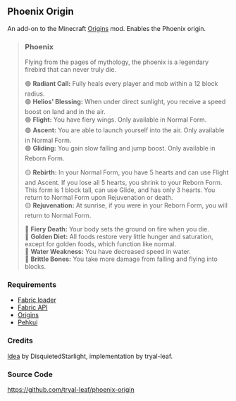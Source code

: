 ## Phoenix Origin

An add-on to the Minecraft [Origins](https://www.curseforge.com/minecraft/mc-mods/origins) mod. Enables the Phoenix origin.

> ### Phoenix
>
> Flying from the pages of mythology, the phoenix is a legendary firebird that can never truly die.
>
> 🟢 **Radiant Call:** Fully heals every player and mob within a 12 block radius.  
> 🟢 **Helios' Blessing:** When under direct sunlight, you receive a speed boost on land and in the air.  
> 🟢 **Flight:** You have fiery wings. Only available in Normal Form.  
> 🟢 **Ascent:** You are able to launch yourself into the air. Only available in Normal Form.  
> 🟢 **Gliding:** You gain slow falling and jump boost. Only available in Reborn Form.
>
> 🟡 **Rebirth:** In your Normal Form, you have 5 hearts and can use Flight and Ascent. If you lose all 5 hearts, you shrink to your Reborn Form. This form is 1 block tall, can use Glide, and has only 3 hearts. You return to Normal Form upon Rejuvenation or death.  
> 🟡 **Rejuvenation:** At sunrise, if you were in your Reborn Form, you will return to Normal Form.  
>
> 🔴 **Fiery Death:** Your body sets the ground on fire when you die.  
> 🔴 **Golden Diet:** All foods restore very little hunger and saturation, except for golden foods, which function like normal.  
> 🔴 **Water Weakness:** You have decreased speed in water.  
> 🔴 **Brittle Bones:** You take more damage from falling and flying into blocks.  

### Requirements

* [Fabric loader](https://fabricmc.net/)
* [Fabric API](https://www.curseforge.com/minecraft/mc-mods/fabric-api)
* [Origins](https://www.curseforge.com/minecraft/mc-mods/origins)
* [Pehkui](https://www.curseforge.com/minecraft/mc-mods/pehkui)

### Credits

[Idea](https://www.reddit.com/r/OriginsSMP/comments/mznl52/phoenix_origin_for_technoblade/) by DisquietedStarlight, implementation by tryal-leaf.

### Source Code

https://github.com/tryal-leaf/phoenix-origin